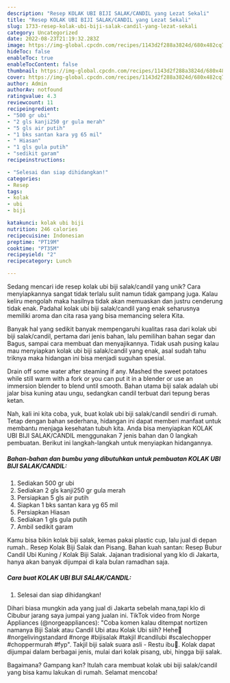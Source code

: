 ```yaml
---
description: "Resep KOLAK UBI BIJI SALAK/CANDIL yang Lezat Sekali"
title: "Resep KOLAK UBI BIJI SALAK/CANDIL yang Lezat Sekali"
slug: 1733-resep-kolak-ubi-biji-salak-candil-yang-lezat-sekali
category: Uncategorized
date: 2022-08-23T21:19:32.283Z
image: https://img-global.cpcdn.com/recipes/1143d2f288a3824d/680x482cq70/kolak-ubi-biji-salakcandil-foto-resep-utama.jpg
hideToc: false
enableToc: true
enableTocContent: false
thumbnail: https://img-global.cpcdn.com/recipes/1143d2f288a3824d/680x482cq70/kolak-ubi-biji-salakcandil-foto-resep-utama.jpg
cover: https://img-global.cpcdn.com/recipes/1143d2f288a3824d/680x482cq70/kolak-ubi-biji-salakcandil-foto-resep-utama.jpg
author: Admin
authorAv: notfound
ratingvalue: 4.3
reviewcount: 11
recipeingredient:
- "500 gr ubi"
- "2 gls kanji250 gr gula merah"
- "5 gls air putih"
- "1 bks santan kara yg 65 mil"
- " Hiasan"
- "1 gls gula putih"
- "sedikit garam"
recipeinstructions:

- "Selesai dan siap dihidangkan!"
categories:
- Resep
tags:
- kolak
- ubi
- biji

katakunci: kolak ubi biji 
nutrition: 246 calories
recipecuisine: Indonesian
preptime: "PT19M"
cooktime: "PT35M"
recipeyield: "2"
recipecategory: Lunch

---
```





Sedang mencari ide resep kolak ubi biji salak/candil yang unik? Cara menyiapkannya sangat tidak terlalu sulit namun tidak gampang juga. Kalau keliru mengolah maka hasilnya tidak akan memuaskan dan justru cenderung tidak enak. Padahal kolak ubi biji salak/candil yang enak seharusnya memiliki aroma dan cita rasa yang bisa memancing selera Kita.





Banyak hal yang sedikit banyak mempengaruhi kualitas rasa dari kolak ubi biji salak/candil, pertama dari jenis bahan, lalu pemilihan bahan segar dan Bagus, sampai cara membuat dan menyajikannya. Tidak usah pusing kalau mau menyiapkan kolak ubi biji salak/candil yang enak,      asal sudah tahu triknya maka hidangan ini bisa menjadi suguhan spesial.














Drain off some water after steaming if any. Mashed the sweet potatoes while still warm with a fork or you can put it in a blender or use an immersion blender to blend until smooth. Bahan utama biji salak adalah ubi jalar bisa kuning atau ungu, sedangkan candil terbuat dari tepung beras ketan.






Nah, kali ini kita coba, yuk, buat kolak ubi biji salak/candil sendiri di rumah. Tetap dengan bahan sederhana, hidangan ini dapat memberi manfaat untuk membantu menjaga kesehatan tubuh kita. Anda bisa menyiapkan KOLAK UBI BIJI SALAK/CANDIL menggunakan 7 jenis bahan dan 0 langkah pembuatan. Berikut ini langkah-langkah untuk menyiapkan hidangannya.

<!--inarticleads1-->

##### Bahan-bahan dan bumbu yang dibutuhkan untuk pembuatan KOLAK UBI BIJI SALAK/CANDIL:

1. Sediakan 500 gr ubi
1. Sediakan 2 gls kanji250 gr gula merah
1. Persiapkan 5 gls air putih
1. Siapkan 1 bks santan kara yg 65 mil
1. Persiapkan  Hiasan
1. Sediakan 1 gls gula putih
1. Ambil sedikit garam


Kamu bisa bikin kolak biji salak, kemas pakai plastic cup, lalu jual di depan rumah.. Resep Kolak Biji Salak dan Pisang. Bahan kuah santan: Resep Bubur Candil Ubi Kuning / Kolak Biji Salak. Jajanan tradisional yang klo di Jakarta, hanya akan banyak dijumpai di kala bulan ramadhan saja. 

<!--inarticleads2-->

##### Cara buat KOLAK UBI BIJI SALAK/CANDIL:


1. Selesai dan siap dihidangkan!

Dihari biasa mungkin ada yang jual di Jakarta sebelah mana,tapi klo di Cibubur jarang saya jumpai yang jualan ini. TikTok video from Norge Appliances (@norgeappliances): &#34;Coba komen kalau ditempat nortizen namanya Biji Salak atau Candil Ubi atau Kolak Ubi siih? Hehe🤭 #norgelivingstandard #norge #bijisalak #takjil #candilubi #scalechopper #choppermurah #fyp&#34;. Takjil biji salak suara asli - Restu ibu🧕. Kolak dapat dijumpai dalam berbagai jenis, mulai dari kolak pisang, ubi, hingga biji salak. 

Bagaimana? Gampang kan? Itulah cara membuat kolak ubi biji salak/candil yang bisa kamu lakukan di rumah. Selamat mencoba!
